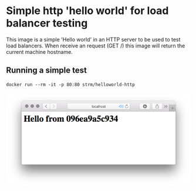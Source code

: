 # Simple http 'hello world' for load balancer testing

This image is a simple 'Hello world' in an HTTP server to be used to test load balancers. When receive an request (GET /) this image will return the current machine hostname.

## Running a simple test
    docker run --rm -it -p 80:80 strm/helloworld-http
    
![Alt text](/print1.png)


